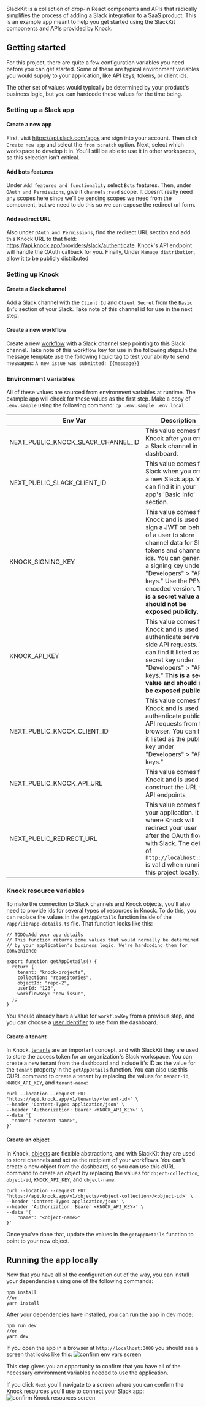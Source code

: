 SlackKit is a collection of drop-in React components and APIs that radically simplifies the process of adding a Slack integration to a SaaS product. This is an example app meant to help you get started using the SlackKit components and APIs provided by Knock.

## Getting started

For this project, there are quite a few configuration variables you need before you can get started. Some of these are typical environment variables you would supply to your application, like API keys, tokens, or client ids.

The other set of values would typically be determined by your product's business logic, but you can hardcode these values for the time being.

### Setting up a Slack app

#### Create a new app

First, visit https://api.slack.com/apps and sign into your account. Then click `Create new app` and select the `from scratch` option. Next, select which workspace to develop it in. You'll still be able to use it in other workspaces, so this selection isn't critical.

#### Add bots features

Under `Add features and functionality` select `Bots` features. Then, under `OAuth and Permissions`, give it `channels:read` scope. It doesn’t really need any scopes here since we’ll be sending scopes we need from the component, but we need to do this so we can expose the redirect url form.

#### Add redirect URL

Also under `OAuth and Permissions`, find the redirect URL section and add this Knock URL to that field: https://api.knock.app/providers/slack/authenticate. Knock's API endpoint will handle the OAuth callback for you. Finally, Under `Manage distribution`, allow it to be publicly distributed

### Setting up Knock

#### Create a Slack channel

Add a Slack channel with the `Client Id` and `Client Secret` from the `Basic Info` section of your Slack. Take note of this channel id for use in the next step.

#### Create a new workflow

Create a new [workflow](https://docs.knock.app/concepts/workflows) with a Slack channel step pointing to this Slack channel. Take note of this workflow key for use in the following steps.In the message template use the following liquid tag to test your ability to send messages: `A new issue was submitted: {{message}}`

### Environment variables

All of these values are sourced from environment variables at runtime. The example app will check for these values as the first step. Make a copy of `.env.sample` using the following command: `cp .env.sample .env.local`

| Env Var                            | Description                                                                                                                                                                                                                                                                                   |
| ---------------------------------- | --------------------------------------------------------------------------------------------------------------------------------------------------------------------------------------------------------------------------------------------------------------------------------------------- |
| NEXT_PUBLIC_KNOCK_SLACK_CHANNEL_ID | This value comes from Knock after you create a Slack channel in the dashboard.                                                                                                                                                                                                                |
| NEXT_PUBLIC_SLACK_CLIENT_ID        | This value comes from Slack when you create a new Slack app. You can find it in your app's 'Basic Info' section.                                                                                                                                                                              |
| KNOCK_SIGNING_KEY                  | This value comes from Knock and is used to sign a JWT on behalf of a user to store channel data for Slack tokens and channel ids. You can generate a signing key under "Developers" > "API keys." Use the PEM encoded version. **This is a secret value and should not be exposed publicly.** |
| KNOCK_API_KEY                      | This value comes from Knock and is used to authenticate server-side API requests. You can find it listed as the secret key under "Developers" > "API keys." **This is a secret value and should not be exposed publicly.**                                                                    |
| NEXT_PUBLIC_KNOCK_CLIENT_ID        | This value comes from Knock and is used to authenticate public API requests from the browser. You can find it listed as the public key under "Developers" > "API keys."                                                                                                                       |
| NEXT_PUBLIC_KNOCK_API_URL          | This value comes from Knock and is used to construct the URL for API endpoints                                                                                                                                                                                                                |
| NEXT_PUBLIC_REDIRECT_URL           | This value comes from your application. It is where Knock will redirect your user after the OAuth flow with Slack. The default of `http://localhost:3000` is valid when running this project locally.                                                                                         |

### Knock resource variables

To make the connection to Slack channels and Knock objects, you'll also need to provide ids for several types of resources in Knock. To do this, you can replace the values in the `getAppDetails` function inside of the `/app/lib/app-details.ts` file. That function looks like this:

```
// TODO:Add your app details
// This function returns some values that would normally be determined
// by your application's business logic. We're hardcoding them for convenience

export function getAppDetails() {
  return {
    tenant: "knock-projects",
    collection: "repositories",
    objectId: "repo-2",
    userId: "123",
    workflowKey: "new-issue",
  };
}
```

You should already have a value for `workflowKey` from a previous step, and you can choose a [user identifier](https://docs.knock.app/concepts/users#user-identifiers) to use from the dashboard.

#### Create a tenant

In Knock, [tenants](https://docs.knock.app/concepts/tenants) are an important concept, and with SlackKit they are used to store the access token for an organization's Slack workspace. You can create a new tenant from the dashboard and include it's ID as the value for the `tenant` property in the `getAppDetails` function. You can also use this CURL command to create a tenant by replacing the values for `tenant-id`, `KNOCK_API_KEY`, and `tenant-name`:

```
curl --location --request PUT 'https://api.knock.app/v1/tenants/<tenant-id>' \
--header 'Content-Type: application/json' \
--header 'Authorization: Bearer <KNOCK_API_KEY>' \
--data '{
  "name": "<tenant-name>",
}'
```

#### Create an object

In Knock, [objects](https://docs.knock.app/concepts/objects) are flexible abstractions, and with SlackKit they are used to store channels and act as the recipient of your workflows. You can't create a new object from the dashboard, so you can use this cURL command to create an object by replacing the values for `object-collection`, `object-id`, `KNOCK_API_KEY`, and `object-name`:

```
curl --location --request PUT 'https://api.knock.app/v1/objects/<object-collection>/<object-id>' \
--header 'Content-Type: application/json' \
--header 'Authorization: Bearer <KNOCK_API_KEY>' \
--data '{
    "name": "<object-name>"
}'
```

Once you've done that, update the values in the `getAppDetails` function to point to your new object.

## Running the app locally

Now that you have all of the configuration out of the way, you can install your dependencies using one of the following commands:

```
npm install
//or
yarn install
```

After your dependencies have installed, you can run the app in dev mode:

```
npm run dev
//or
yarn dev
```

If you open the app in a browser at `http://localhost:3000` you should see a screen that looks like this:
![confirm env vars screen](./images/confirm-env-vars.png)

This step gives you an opportunity to confirm that you have all of the necessary environment variables needed to use the application.

If you click `Next` you'll navigate to a screen where you can confirm the Knock resources you'll use to connect your Slack app:
![confirm Knock resources screen](./images/confirm-knock-resources.png)
